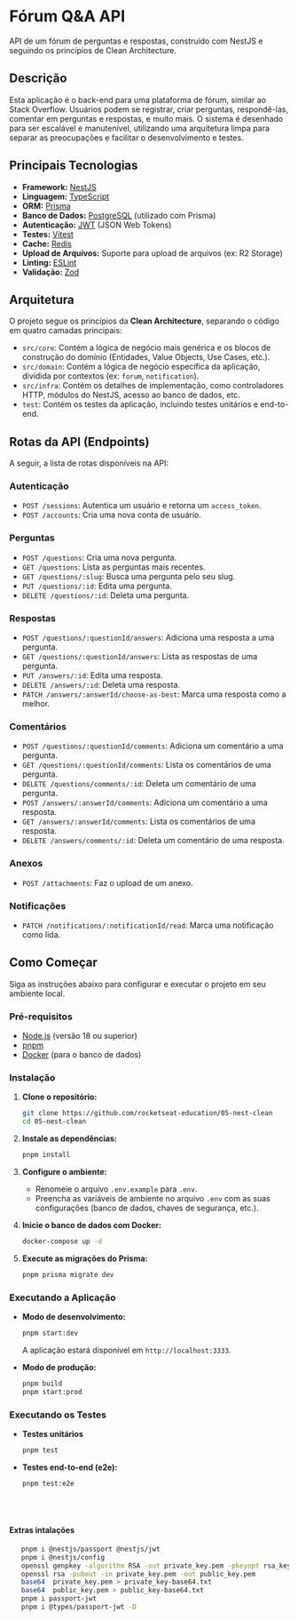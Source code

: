 # Fórum Q&A API

API de um fórum de perguntas e respostas, construído com NestJS e seguindo os princípios de Clean Architecture.

## Descrição

Esta aplicação é o back-end para uma plataforma de fórum, similar ao Stack Overflow. Usuários podem se registrar, criar perguntas, respondê-las, comentar em perguntas e respostas, e muito mais. O sistema é desenhado para ser escalável e manutenível, utilizando uma arquitetura limpa para separar as preocupações e facilitar o desenvolvimento e testes.

## Principais Tecnologias

- **Framework:** [NestJS](https://nestjs.com/)
- **Linguagem:** [TypeScript](https://www.typescriptlang.org/)
- **ORM:** [Prisma](https://www.prisma.io/)
- **Banco de Dados:** [PostgreSQL](https://www.postgresql.org/) (utilizado com Prisma)
- **Autenticação:** [JWT](https://jwt.io/) (JSON Web Tokens)
- **Testes:** [Vitest](https://vitest.dev/)
- **Cache:** [Redis](https://redis.io/)
- **Upload de Arquivos:** Suporte para upload de arquivos (ex: R2 Storage)
- **Linting:** [ESLint](https://eslint.org/)
- **Validação:** [Zod](https://zod.dev/)

## Arquitetura

O projeto segue os princípios da **Clean Architecture**, separando o código em quatro camadas principais:

- `src/core`: Contém a lógica de negócio mais genérica e os blocos de construção do domínio (Entidades, Value Objects, Use Cases, etc.).
- `src/domain`: Contém a lógica de negócio específica da aplicação, dividida por contextos (ex: `forum`, `notification`).
- `src/infra`: Contém os detalhes de implementação, como controladores HTTP, módulos do NestJS, acesso ao banco de dados, etc.
- `test`: Contém os testes da aplicação, incluindo testes unitários e end-to-end.

## Rotas da API (Endpoints)

A seguir, a lista de rotas disponíveis na API:

### Autenticação

- `POST /sessions`: Autentica um usuário e retorna um `access_token`.
- `POST /accounts`: Cria uma nova conta de usuário.

### Perguntas

- `POST /questions`: Cria uma nova pergunta.
- `GET /questions`: Lista as perguntas mais recentes.
- `GET /questions/:slug`: Busca uma pergunta pelo seu slug.
- `PUT /questions/:id`: Edita uma pergunta.
- `DELETE /questions/:id`: Deleta uma pergunta.

### Respostas

- `POST /questions/:questionId/answers`: Adiciona uma resposta a uma pergunta.
- `GET /questions/:questionId/answers`: Lista as respostas de uma pergunta.
- `PUT /answers/:id`: Edita uma resposta.
- `DELETE /answers/:id`: Deleta uma resposta.
- `PATCH /answers/:answerId/choose-as-best`: Marca uma resposta como a melhor.

### Comentários

- `POST /questions/:questionId/comments`: Adiciona um comentário a uma pergunta.
- `GET /questions/:questionId/comments`: Lista os comentários de uma pergunta.
- `DELETE /questions/comments/:id`: Deleta um comentário de uma pergunta.
- `POST /answers/:answerId/comments`: Adiciona um comentário a uma resposta.
- `GET /answers/:answerId/comments`: Lista os comentários de uma resposta.
- `DELETE /answers/comments/:id`: Deleta um comentário de uma resposta.

### Anexos

- `POST /attachments`: Faz o upload de um anexo.

### Notificações

- `PATCH /notifications/:notificationId/read`: Marca uma notificação como lida.

## Como Começar

Siga as instruções abaixo para configurar e executar o projeto em seu ambiente local.

### Pré-requisitos

- [Node.js](https://nodejs.org/en/) (versão 18 ou superior)
- [pnpm](https://pnpm.io/installation)
- [Docker](https://www.docker.com/get-started) (para o banco de dados)

### Instalação

1. **Clone o repositório:**

   ```bash
   git clone https://github.com/rocketseat-education/05-nest-clean
   cd 05-nest-clean
   ```

2. **Instale as dependências:**

   ```bash
   pnpm install
   ```

3. **Configure o ambiente:**

   - Renomeie o arquivo `.env.example` para `.env`.
   - Preencha as variáveis de ambiente no arquivo `.env` com as suas configurações (banco de dados, chaves de segurança, etc.).

4. **Inicie o banco de dados com Docker:**

   ```bash
   docker-compose up -d
   ```

5. **Execute as migrações do Prisma:**

   ```bash
   pnpm prisma migrate dev
   ```

### Executando a Aplicação

- **Modo de desenvolvimento:**

  ```bash
  pnpm start:dev
  ```

  A aplicação estará disponível em `http://localhost:3333`.

- **Modo de produção:**

  ```bash
  pnpm build
  pnpm start:prod
  ```

### Executando os Testes

- **Testes unitários**

  ```bash
  pnpm test
  ```

- **Testes end-to-end (e2e):**

  ```bash
  pnpm test:e2e
  ```

<!--START_SECTION:footer-->

<br />
<br />

#### Extras intalações

```bash
   pnpm i @nestjs/passport @nestjs/jwt
   pnpm i @nestjs/config
   openssl genpkey -algorithm RSA -out private_key.pem -pkeyopt rsa_keygen_bits:2048
   openssl rsa -pubout -in private_key.pem -out public_key.pem
   base64  private_key.pem > private_key-base64.txt 
   base64  public_key.pem > public_key-base64.txt
   pnpm i passport-jwt
   pnpm i @types/passport-jwt -D

```

